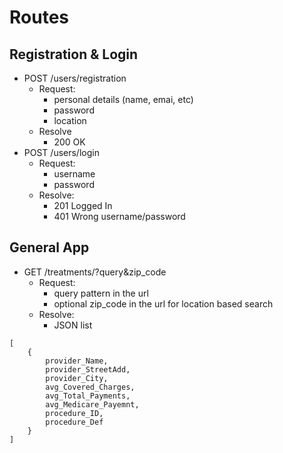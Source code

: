 # Routes

## Registration & Login
- POST /users/registration
    - Request:
        - personal details (name, emai, etc)
        - password
        - location
    - Resolve
        - 200 OK
- POST /users/login
    - Request:
        - username
        - password
    - Resolve:
        - 201 Logged In
        - 401 Wrong username/password

## General App
- GET /treatments/?query&zip_code
    - Request:
        - query pattern in the url
        - optional zip_code in the url for location based search
    - Resolve:
        - JSON list 
```
[
    {
        provider_Name,
        provider_StreetAdd,
        provider_City,
        avg_Covered_Charges,
        avg_Total_Payments,
        avg_Medicare_Payemnt,
        procedure_ID,
        procedure_Def
    }
]
```